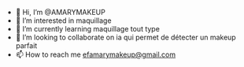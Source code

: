 - 👋 Hi, I’m @AMARYMAKEUP
- 👀 I’m interested in maquillage
- 🌱 I’m currently learning maquillage tout type  
- 💞️ I’m looking to collaborate on ia qui permet de détecter un makeup parfait
- 📫 How to reach me efamarymakeup@gmail.com

<!---
AMARYMAKEUP/AMARYMAKEUP is a ✨ special ✨ repository because its `README.md` (this file) appears on your GitHub profile.
You can click the Preview link to take a look at your changes.
--->
